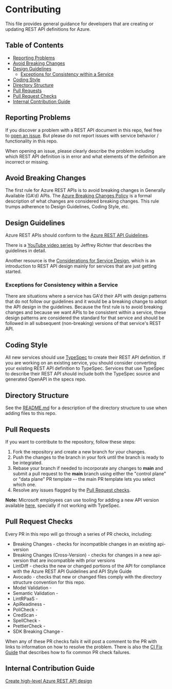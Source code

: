 # Contributing

This file provides general guidance for developers that are creating or updating REST API definitions for Azure.

## Table of Contents
<!--
  You should regenerate the TOC using the `markdown-toc` node package after making changes to this file.

      npx markdown-toc -i --maxdepth 4 CONTRIBUTING.md
  -->

<!-- toc -->

- [Reporting Problems](#reporting-problems)
- [Avoid Breaking Changes](#avoid-breaking-changes)
- [Design Guidelines](#design-guidelines)
  * [Exceptions for Consistency within a Service](#exceptions-for-consistency-within-a-service)
- [Coding Style](#coding-style)
- [Directory Structure](#directory-structure)
- [Pull Requests](#pull-requests)
- [Pull Request Checks](#pull-request-checks)
- [Internal Contribution Guide](#internal-contribution-guide)

<!-- tocstop -->

## Reporting Problems

If you discover a problem with a REST API document in this repo, feel free to [open an issue](https://github.com/Azure/azure-rest-api-specs/issues/new). But please do not report issues with service behavior / functionality in this repo.

When opening an issue, please clearly describe the problem including which REST API definition is in error and what elements of the definition are incorrect or missing.

## Avoid Breaking Changes

The first rule for Azure REST APIs is to avoid breaking changes in Generally Available (GA'd) APIs. The [Azure Breaking Changes Policy](https://aka.ms/AzBreakingChangesPolicy) is a formal description of what changes are considered breaking changes. This rule trumps adherence to Design Guidelines, Coding Style, etc.

## Design Guidelines

Azure REST APIs should conform to the [Azure REST API Guidelines](https://github.com/microsoft/api-guidelines/blob/vNext/azure/Guidelines.md).

There is a [YouTube video series](https://www.youtube.com/watch?v=9Ng00IlBCtw) by Jeffrey Richter that describes the guidelines in detail.

Another resource is the [Considerations for Service Design](https://github.com/microsoft/api-guidelines/blob/vNext/azure/ConsiderationsForServiceDesign.md), which is an introduction to REST API design mainly for services that are just getting started.

### Exceptions for Consistency within a Service

There are situations where a service has GA'd their API with design patterns that do not follow our guidelines and it would be a breaking change to adopt the API design in the guidelines.
Because the first rule is to avoid breaking changes and because we want APIs to be consistent within a service, these design patterns are considered the standard for that service and should be followed in all subsequent (non-breaking) versions of that service's REST API.

## Coding Style

All new services should use [TypeSpec](https://aka.ms/typespec/azure) to create their REST API definition. If you are working on an existing service, you should consider converting your existing REST API definition to TypeSpec. Services that use TypeSpec to describe their REST API should include both the TypeSpec source and generated OpenAPI in the specs repo.

## Directory Structure

See the [README.md](./README.md) for a description of the directory structure to use when adding files to this repo.

## Pull Requests

If you want to contribute to the repository, follow these steps:
  1. Fork the repository and create a new branch for your changes.
  2. Push the changes to the branch in your fork until the branch is ready to be integrated.
  3. Rebase your branch if needed to incorporate any changes to **main** and submit a pull request to the **main** branch using either the "control plane" or "data plane" PR template -- the main PR template lets you select which one.
  4. Resolve any issues flagged by the [Pull Request checks](#pull-request-checks).

**Note:** Microsoft employees can use tooling for adding a new API version available [here](https://eng.ms/docs/products/azure-developer-experience/design/api-specs/api-specs), specially if not working with TypeSpec.

## Pull Request Checks

Every PR in this repo will go through a series of PR checks, including:

- Breaking Changes - checks for incompatible changes in an existing api-version
- Breaking Changes (Cross-Version) - checks for changes in a new api-version that are incompatible with prior versions
- LintDiff - checks the new or changed portions of the API for compliance with the Azure REST API Guidelines and API Style Guide
- Avocado - checks that new or changed files comply with the directory structure convention for this repo.
- Model Validation -
- Semantic Validation -
- LintRPaaS -
- ApiReadiness -
- PoliCheck -
- CredScan -
- SpellCheck -
- PrettierCheck - 
- SDK Breaking Change -

When any of these PR checks fails it will post a comment to the PR with links to information on how to resolve the problem.
There is also the [CI Fix Guide](https://aka.ms/ci-fix) that describes how to fix common PR check failures.

## Internal Contribution Guide
[Create high-level Azure REST API design](https://eng.ms/docs/products/azure-developer-experience/design/api-design)
